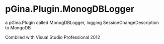 # pGina.Plugin.MonogDBLogger
a pGina.Plugin called MonogDBLogger, logging SessionChangeDescription to MongoDB

Combiled with Visual Studio Professional 2012